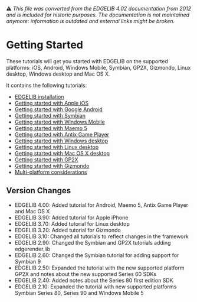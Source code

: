 :warning: _This file was converted from the EDGELIB 4.02 documentation from 2012 and is included for historic purposes. The documentation is not maintained anymore: information is outdated and external links might be broken._

# Getting Started

These tutorials will get you started with EDGELIB on the supported platforms: iOS, Android, Windows Mobile, Symbian, GP2X, Gizmondo, Linux desktop, Windows desktop and Mac OS X.

It contains the following tutorials:

* [EDGELIB installation](getting_started_edgeinstallation.md)
* [Getting started with Apple iOS](getting_started_iphone.md)
* [Getting started with Google Android](getting_started_android.md)
* [Getting started with Symbian](getting_started_symbian.md)
* [Getting started with Windows Mobile](getting_started_windowsmobile.md)
* [Getting started with Maemo 5](getting_started_maemo5.md)
* [Getting started with Antix Game Player](getting_started_antix.md)
* [Getting started with Windows desktop](getting_started_win32.md)
* [Getting started with Linux desktop](getting_started_linux.md)
* [Getting started with Mac OS X desktop](getting_started_macosx.md)
* [Getting started with GP2X](getting_started_gp2x.md)
* [Getting started with Gizmondo](getting_started_gizmondo.md)
* [Multi-platform considerations](getting_started_multiplatform.md)

## Version Changes
- EDGELIB 4.00: Added tutorial for Android, Maemo 5, Antix Game Player and Mac OS X 
- EDGELIB 3.90: Added tutorial for Apple iPhone 
- EDGELIB 3.70: Added tutorial for Linux desktop 
- EDGELIB 3.20: Added tutorial for Gizmondo 
- EDGELIB 3.10: Changed all tutorials to reflect changes in the framework 
- EDGELIB 2.90: Changed the Symbian and GP2X tutorials adding edgerender.lib 
- EDGELIB 2.60: Changed the Symbian tutorial for adding support for Symbian 9 
- EDGELIB 2.50: Expanded the tutorial with the new supported platform GP2X and notes about the new supported Series 60 SDKs 
- EDGELIB 2.40: Added notes about the Series 80 first edition SDK 
- EDGELIB 2.10: Expanded the tutorial with new supported platforms Symbian Series 80, Series 90 and Windows Mobile 5

